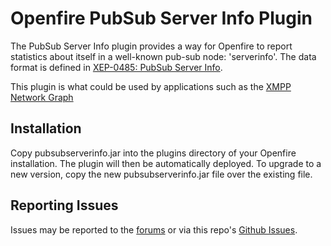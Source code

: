 # Openfire PubSub Server Info Plugin

The PubSub Server Info plugin provides a way for Openfire to report statistics about itself in a well-known pub-sub
node: 'serverinfo'. The data format is defined in [XEP-0485: PubSub Server Info](https://xmpp.org/extensions/xep-0485.html).

This plugin is what could be used by applications such as the [XMPP Network Graph](https://xmppnetwork.goodbytes.im)

## Installation
Copy pubsubserverinfo.jar into the plugins directory of your Openfire installation. The plugin will then be
automatically deployed. To upgrade to a new version, copy the new pubsubserverinfo.jar file over the existing
file.

## Reporting Issues

Issues may be reported to the [forums](https://discourse.igniterealtime.org) or via this repo's [Github Issues](https://github.com/igniterealtime/openfire-pubsubserverinfo-plugin).
